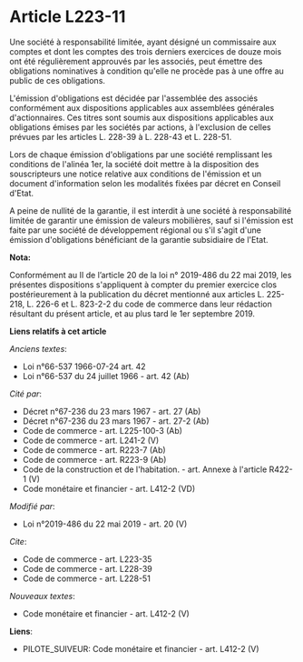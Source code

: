 # Article L223-11

Une société à responsabilité limitée, ayant désigné un commissaire aux comptes et dont les comptes des trois derniers
exercices de douze mois ont été régulièrement approuvés par les associés, peut émettre des obligations nominatives à
condition qu'elle ne procède pas à une offre au public de ces obligations.

L'émission d'obligations est décidée par l'assemblée des associés conformément aux dispositions applicables aux assemblées
générales d'actionnaires. Ces titres sont soumis aux dispositions applicables aux obligations émises par les sociétés par
actions, à l'exclusion de celles prévues par les articles L. 228-39 à L. 228-43 et L. 228-51.

Lors de chaque émission d'obligations par une société remplissant les conditions de l'alinéa 1er, la société doit mettre à la
disposition des souscripteurs une notice relative aux conditions de l'émission et un document d'information selon les
modalités fixées par décret en Conseil d'Etat.

A peine de nullité de la garantie, il est interdit à une société à responsabilité limitée de garantir une émission de valeurs
mobilières, sauf si l'émission est faite par une société de développement régional ou s'il s'agit d'une émission
d'obligations bénéficiant de la garantie subsidiaire de l'Etat.

**Nota:**

Conformément au II de l’article 20 de la loi n° 2019-486 du 22 mai 2019, les présentes dispositions s'appliquent à compter du
premier exercice clos postérieurement à la publication du décret mentionné aux articles L. 225-218, L. 226-6 et L. 823-2-2 du
code de commerce dans leur rédaction résultant du présent article, et au plus tard le 1er septembre 2019.

**Liens relatifs à cet article**

_Anciens textes_:

  - Loi n°66-537 1966-07-24 art. 42
  - Loi n°66-537 du 24 juillet 1966 - art. 42 (Ab)

_Cité par_:

  - Décret n°67-236 du 23 mars 1967 - art. 27 (Ab)
  - Décret n°67-236 du 23 mars 1967 - art. 27-2 (Ab)
  - Code de commerce - art. L225-100-3 (Ab)
  - Code de commerce - art. L241-2 (V)
  - Code de commerce - art. R223-7 (Ab)
  - Code de commerce - art. R223-9 (Ab)
  - Code de la construction et de l'habitation. - art. Annexe à l'article R422-1 (V)
  - Code monétaire et financier - art. L412-2 (VD)

_Modifié par_:

  - Loi n°2019-486 du 22 mai 2019 - art. 20 (V)

_Cite_:

  - Code de commerce - art. L223-35
  - Code de commerce - art. L228-39
  - Code de commerce - art. L228-51

_Nouveaux textes_:

  - Code monétaire et financier - art. L412-2 (V)

**Liens**:

  - PILOTE_SUIVEUR: Code monétaire et financier - art. L412-2 (V)
